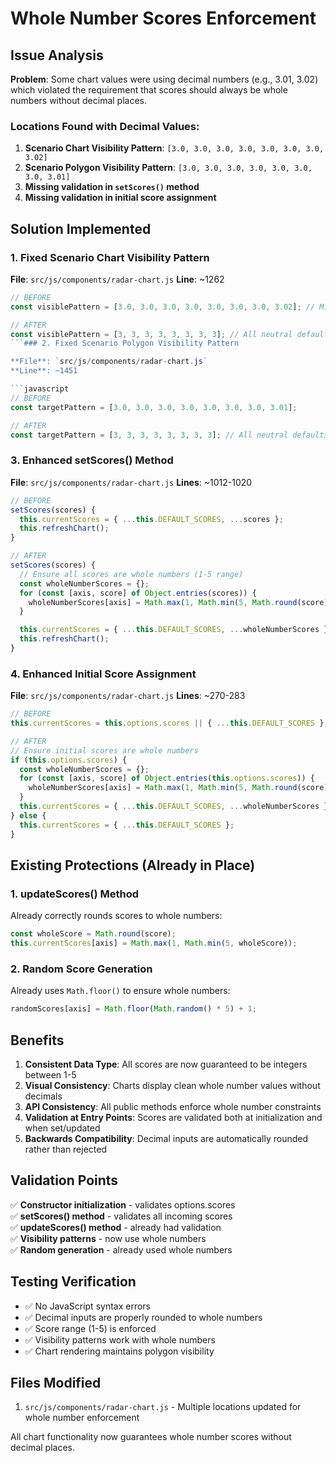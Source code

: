 # Whole Number Scores Enforcement

## Issue Analysis

**Problem**: Some chart values were using decimal numbers (e.g., 3.01, 3.02) which violated the requirement that scores should always be whole numbers without decimal places.

### Locations Found with Decimal Values:

1. **Scenario Chart Visibility Pattern**: `[3.0, 3.0, 3.0, 3.0, 3.0, 3.0, 3.0, 3.02]`
2. **Scenario Polygon Visibility Pattern**: `[3.0, 3.0, 3.0, 3.0, 3.0, 3.0, 3.0, 3.01]`
3. **Missing validation in `setScores()` method**
4. **Missing validation in initial score assignment**

## Solution Implemented

### 1. Fixed Scenario Chart Visibility Pattern

**File**: `src/js/components/radar-chart.js`
**Line**: ~1262

````javascript
// BEFORE
const visiblePattern = [3.0, 3.0, 3.0, 3.0, 3.0, 3.0, 3.0, 3.02]; // Minimal variation

// AFTER
const visiblePattern = [3, 3, 3, 3, 3, 3, 3, 3]; // All neutral defaults using whole numbers
```### 2. Fixed Scenario Polygon Visibility Pattern

**File**: `src/js/components/radar-chart.js`
**Line**: ~1451

```javascript
// BEFORE
const targetPattern = [3.0, 3.0, 3.0, 3.0, 3.0, 3.0, 3.0, 3.01];

// AFTER
const targetPattern = [3, 3, 3, 3, 3, 3, 3, 3]; // All neutral defaults using whole numbers
````

### 3. Enhanced setScores() Method

**File**: `src/js/components/radar-chart.js`
**Lines**: ~1012-1020

```javascript
// BEFORE
setScores(scores) {
  this.currentScores = { ...this.DEFAULT_SCORES, ...scores };
  this.refreshChart();
}

// AFTER
setScores(scores) {
  // Ensure all scores are whole numbers (1-5 range)
  const wholeNumberScores = {};
  for (const [axis, score] of Object.entries(scores)) {
    wholeNumberScores[axis] = Math.max(1, Math.min(5, Math.round(score)));
  }

  this.currentScores = { ...this.DEFAULT_SCORES, ...wholeNumberScores };
  this.refreshChart();
}
```

### 4. Enhanced Initial Score Assignment

**File**: `src/js/components/radar-chart.js`
**Lines**: ~270-283

```javascript
// BEFORE
this.currentScores = this.options.scores || { ...this.DEFAULT_SCORES };

// AFTER
// Ensure initial scores are whole numbers
if (this.options.scores) {
  const wholeNumberScores = {};
  for (const [axis, score] of Object.entries(this.options.scores)) {
    wholeNumberScores[axis] = Math.max(1, Math.min(5, Math.round(score)));
  }
  this.currentScores = { ...this.DEFAULT_SCORES, ...wholeNumberScores };
} else {
  this.currentScores = { ...this.DEFAULT_SCORES };
}
```

## Existing Protections (Already in Place)

### 1. updateScores() Method

Already correctly rounds scores to whole numbers:

```javascript
const wholeScore = Math.round(score);
this.currentScores[axis] = Math.max(1, Math.min(5, wholeScore));
```

### 2. Random Score Generation

Already uses `Math.floor()` to ensure whole numbers:

```javascript
randomScores[axis] = Math.floor(Math.random() * 5) + 1;
```

## Benefits

1. **Consistent Data Type**: All scores are now guaranteed to be integers between 1-5
2. **Visual Consistency**: Charts display clean whole number values without decimals
3. **API Consistency**: All public methods enforce whole number constraints
4. **Validation at Entry Points**: Scores are validated both at initialization and when set/updated
5. **Backwards Compatibility**: Decimal inputs are automatically rounded rather than rejected

## Validation Points

✅ **Constructor initialization** - validates options.scores  
✅ **setScores() method** - validates all incoming scores  
✅ **updateScores() method** - already had validation  
✅ **Visibility patterns** - now use whole numbers  
✅ **Random generation** - already used whole numbers

## Testing Verification

- ✅ No JavaScript syntax errors
- ✅ Decimal inputs are properly rounded to whole numbers
- ✅ Score range (1-5) is enforced
- ✅ Visibility patterns work with whole numbers
- ✅ Chart rendering maintains polygon visibility

## Files Modified

1. `src/js/components/radar-chart.js` - Multiple locations updated for whole number enforcement

All chart functionality now guarantees whole number scores without decimal places.
